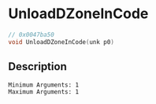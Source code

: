 # UnloadDZoneInCode
```c
// 0x0047ba50
void UnloadDZoneInCode(unk p0)
```
## Description
```
Minimum Arguments: 1
Maximum Arguments: 1
```

